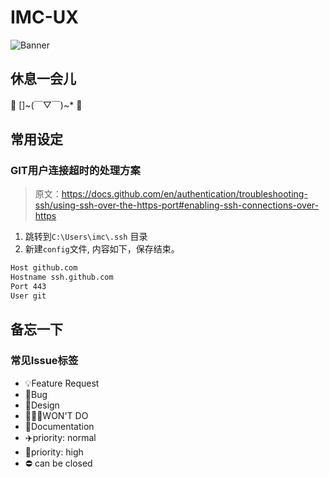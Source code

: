 # IMC-UX

![Banner](https://user-images.githubusercontent.com/12947776/274178530-186b0518-d0ba-47b6-ac6a-7644ccb9d8e5.png)

##  休息一会儿

🍕 []~(￣▽￣)~* 🍹

##  常用设定

### GIT用户连接超时的处理方案

> 原文：https://docs.github.com/en/authentication/troubleshooting-ssh/using-ssh-over-the-https-port#enabling-ssh-connections-over-https

1. 跳转到`C:\Users\imc\.ssh` 目录
2. 新建`config`文件, 内容如下，保存结束。
```bash
Host github.com
Hostname ssh.github.com
Port 443
User git
```
## 备忘一下

### 常见Issue标签

- 💡Feature Request
- 🐛Bug
- 💄Design
- 🙅🏻‍♀️WON'T DO
- 📝Documentation
- ✈️priority: normal
- 🚀priority: high
- ⛔️ can be closed
